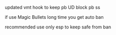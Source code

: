 updated vmt hook to keep pb UD
block pb ss 

if use Magic Bullets  long time you get auto ban

recommended use only esp to keep safe from ban
